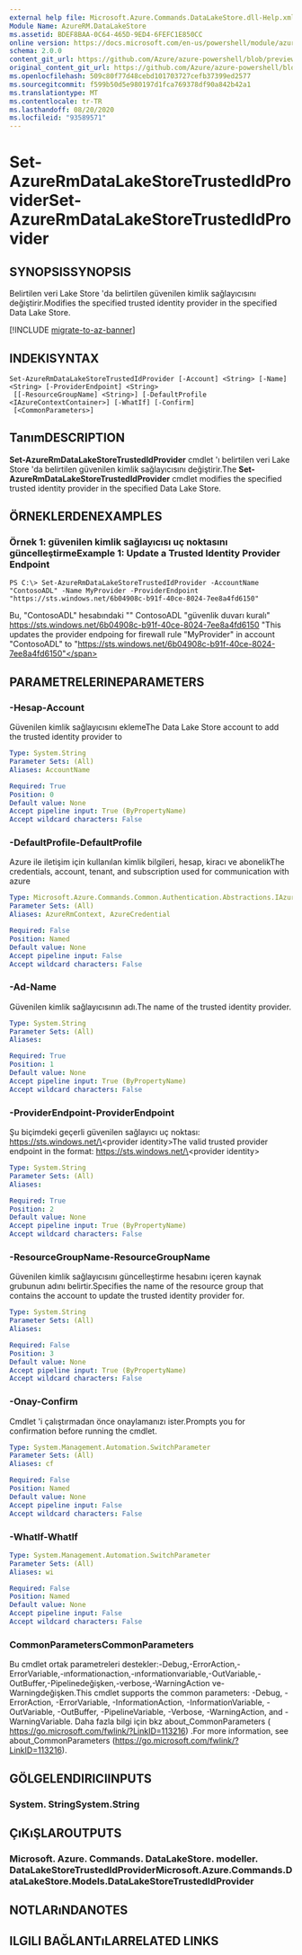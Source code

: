 ```yaml
---
external help file: Microsoft.Azure.Commands.DataLakeStore.dll-Help.xml
Module Name: AzureRM.DataLakeStore
ms.assetid: BDEF8BAA-0C64-465D-9ED4-6FEFC1E850CC
online version: https://docs.microsoft.com/en-us/powershell/module/azurerm.datalakestore/set-azurermdatalakestoretrustedidprovider
schema: 2.0.0
content_git_url: https://github.com/Azure/azure-powershell/blob/preview/src/ResourceManager/DataLakeStore/Commands.DataLakeStore/help/Set-AzureRmDataLakeStoreTrustedIdProvider.md
original_content_git_url: https://github.com/Azure/azure-powershell/blob/preview/src/ResourceManager/DataLakeStore/Commands.DataLakeStore/help/Set-AzureRmDataLakeStoreTrustedIdProvider.md
ms.openlocfilehash: 509c80f77d48cebd101703727cefb37399ed2577
ms.sourcegitcommit: f599b50d5e980197d1fca769378df90a842b42a1
ms.translationtype: MT
ms.contentlocale: tr-TR
ms.lasthandoff: 08/20/2020
ms.locfileid: "93589571"
---
```

# <span data-ttu-id="75307-101">Set-AzureRmDataLakeStoreTrustedIdProvider</span><span class="sxs-lookup"><span data-stu-id="75307-101">Set-AzureRmDataLakeStoreTrustedIdProvider</span></span>

## <span data-ttu-id="75307-102">SYNOPSIS</span><span class="sxs-lookup"><span data-stu-id="75307-102">SYNOPSIS</span></span>
<span data-ttu-id="75307-103">Belirtilen veri Lake Store 'da belirtilen güvenilen kimlik sağlayıcısını değiştirir.</span><span class="sxs-lookup"><span data-stu-id="75307-103">Modifies the specified trusted identity provider in the specified Data Lake Store.</span></span>

[!INCLUDE [migrate-to-az-banner](../../includes/migrate-to-az-banner.md)]

## <span data-ttu-id="75307-104">INDEKI</span><span class="sxs-lookup"><span data-stu-id="75307-104">SYNTAX</span></span>

```
Set-AzureRmDataLakeStoreTrustedIdProvider [-Account] <String> [-Name] <String> [-ProviderEndpoint] <String>
 [[-ResourceGroupName] <String>] [-DefaultProfile <IAzureContextContainer>] [-WhatIf] [-Confirm]
 [<CommonParameters>]
```

## <span data-ttu-id="75307-105">Tanım</span><span class="sxs-lookup"><span data-stu-id="75307-105">DESCRIPTION</span></span>
<span data-ttu-id="75307-106">**Set-AzureRmDataLakeStoreTrustedIdProvider** cmdlet 'ı belirtilen veri Lake Store 'da belirtilen güvenilen kimlik sağlayıcısını değiştirir.</span><span class="sxs-lookup"><span data-stu-id="75307-106">The **Set-AzureRmDataLakeStoreTrustedIdProvider** cmdlet modifies the specified trusted identity provider in the specified Data Lake Store.</span></span>

## <span data-ttu-id="75307-107">ÖRNEKLERDEN</span><span class="sxs-lookup"><span data-stu-id="75307-107">EXAMPLES</span></span>

### <span data-ttu-id="75307-108">Örnek 1: güvenilen kimlik sağlayıcısı uç noktasını güncelleştirme</span><span class="sxs-lookup"><span data-stu-id="75307-108">Example 1: Update a Trusted Identity Provider Endpoint</span></span>
```
PS C:\> Set-AzureRmDataLakeStoreTrustedIdProvider -AccountName "ContosoADL" -Name MyProvider -ProviderEndpoint "https://sts.windows.net/6b04908c-b91f-40ce-8024-7ee8a4fd6150"
```

<span data-ttu-id="75307-109">Bu, "ContosoADL" hesabındaki "" ContosoADL "güvenlik duvarı kuralı" https://sts.windows.net/6b04908c-b91f-40ce-8024-7ee8a4fd6150 "</span><span class="sxs-lookup"><span data-stu-id="75307-109">This updates the provider endpoing for firewall rule "MyProvider" in account "ContosoADL" to "https://sts.windows.net/6b04908c-b91f-40ce-8024-7ee8a4fd6150"</span></span>

## <span data-ttu-id="75307-110">PARAMETRELERINE</span><span class="sxs-lookup"><span data-stu-id="75307-110">PARAMETERS</span></span>

### <span data-ttu-id="75307-111">-Hesap</span><span class="sxs-lookup"><span data-stu-id="75307-111">-Account</span></span>
<span data-ttu-id="75307-112">Güvenilen kimlik sağlayıcısını ekleme</span><span class="sxs-lookup"><span data-stu-id="75307-112">The Data Lake Store account to add the trusted identity provider to</span></span>

```yaml
Type: System.String
Parameter Sets: (All)
Aliases: AccountName

Required: True
Position: 0
Default value: None
Accept pipeline input: True (ByPropertyName)
Accept wildcard characters: False
```

### <span data-ttu-id="75307-113">-DefaultProfile</span><span class="sxs-lookup"><span data-stu-id="75307-113">-DefaultProfile</span></span>
<span data-ttu-id="75307-114">Azure ile iletişim için kullanılan kimlik bilgileri, hesap, kiracı ve abonelik</span><span class="sxs-lookup"><span data-stu-id="75307-114">The credentials, account, tenant, and subscription used for communication with azure</span></span>

```yaml
Type: Microsoft.Azure.Commands.Common.Authentication.Abstractions.IAzureContextContainer
Parameter Sets: (All)
Aliases: AzureRmContext, AzureCredential

Required: False
Position: Named
Default value: None
Accept pipeline input: False
Accept wildcard characters: False
```

### <span data-ttu-id="75307-115">-Ad</span><span class="sxs-lookup"><span data-stu-id="75307-115">-Name</span></span>
<span data-ttu-id="75307-116">Güvenilen kimlik sağlayıcısının adı.</span><span class="sxs-lookup"><span data-stu-id="75307-116">The name of the trusted identity provider.</span></span>

```yaml
Type: System.String
Parameter Sets: (All)
Aliases:

Required: True
Position: 1
Default value: None
Accept pipeline input: True (ByPropertyName)
Accept wildcard characters: False
```

### <span data-ttu-id="75307-117">-ProviderEndpoint</span><span class="sxs-lookup"><span data-stu-id="75307-117">-ProviderEndpoint</span></span>
<span data-ttu-id="75307-118">Şu biçimdeki geçerli güvenilen sağlayıcı uç noktası: https://sts.windows.net/\<provider identity\></span><span class="sxs-lookup"><span data-stu-id="75307-118">The valid trusted provider endpoint in the format: https://sts.windows.net/\<provider identity\></span></span>

```yaml
Type: System.String
Parameter Sets: (All)
Aliases:

Required: True
Position: 2
Default value: None
Accept pipeline input: True (ByPropertyName)
Accept wildcard characters: False
```

### <span data-ttu-id="75307-119">-ResourceGroupName</span><span class="sxs-lookup"><span data-stu-id="75307-119">-ResourceGroupName</span></span>
<span data-ttu-id="75307-120">Güvenilen kimlik sağlayıcısını güncelleştirme hesabını içeren kaynak grubunun adını belirtir.</span><span class="sxs-lookup"><span data-stu-id="75307-120">Specifies the name of the resource group that contains the account to update the trusted identity provider for.</span></span>

```yaml
Type: System.String
Parameter Sets: (All)
Aliases:

Required: False
Position: 3
Default value: None
Accept pipeline input: True (ByPropertyName)
Accept wildcard characters: False
```

### <span data-ttu-id="75307-121">-Onay</span><span class="sxs-lookup"><span data-stu-id="75307-121">-Confirm</span></span>
<span data-ttu-id="75307-122">Cmdlet 'i çalıştırmadan önce onaylamanızı ister.</span><span class="sxs-lookup"><span data-stu-id="75307-122">Prompts you for confirmation before running the cmdlet.</span></span>

```yaml
Type: System.Management.Automation.SwitchParameter
Parameter Sets: (All)
Aliases: cf

Required: False
Position: Named
Default value: None
Accept pipeline input: False
Accept wildcard characters: False
```

### <span data-ttu-id="75307-123">-WhatIf</span><span class="sxs-lookup"><span data-stu-id="75307-123">-WhatIf</span></span>
```yaml
Type: System.Management.Automation.SwitchParameter
Parameter Sets: (All)
Aliases: wi

Required: False
Position: Named
Default value: None
Accept pipeline input: False
Accept wildcard characters: False
```

### <span data-ttu-id="75307-124">CommonParameters</span><span class="sxs-lookup"><span data-stu-id="75307-124">CommonParameters</span></span>
<span data-ttu-id="75307-125">Bu cmdlet ortak parametreleri destekler:-Debug,-ErrorAction,-ErrorVariable,-ınformationaction,-ınformationvariable,-OutVariable,-OutBuffer,-Pipelinedeğişken,-verbose,-WarningAction ve-Warningdeğişken.</span><span class="sxs-lookup"><span data-stu-id="75307-125">This cmdlet supports the common parameters: -Debug, -ErrorAction, -ErrorVariable, -InformationAction, -InformationVariable, -OutVariable, -OutBuffer, -PipelineVariable, -Verbose, -WarningAction, and -WarningVariable.</span></span> <span data-ttu-id="75307-126">Daha fazla bilgi için bkz about_CommonParameters ( https://go.microsoft.com/fwlink/?LinkID=113216) .</span><span class="sxs-lookup"><span data-stu-id="75307-126">For more information, see about_CommonParameters (https://go.microsoft.com/fwlink/?LinkID=113216).</span></span>

## <span data-ttu-id="75307-127">GÖLGELENDIRICI</span><span class="sxs-lookup"><span data-stu-id="75307-127">INPUTS</span></span>

### <span data-ttu-id="75307-128">System. String</span><span class="sxs-lookup"><span data-stu-id="75307-128">System.String</span></span>

## <span data-ttu-id="75307-129">ÇıKıŞLAR</span><span class="sxs-lookup"><span data-stu-id="75307-129">OUTPUTS</span></span>

### <span data-ttu-id="75307-130">Microsoft. Azure. Commands. DataLakeStore. modeller. DataLakeStoreTrustedIdProvider</span><span class="sxs-lookup"><span data-stu-id="75307-130">Microsoft.Azure.Commands.DataLakeStore.Models.DataLakeStoreTrustedIdProvider</span></span>

## <span data-ttu-id="75307-131">NOTLARıNDA</span><span class="sxs-lookup"><span data-stu-id="75307-131">NOTES</span></span>

## <span data-ttu-id="75307-132">ILGILI BAĞLANTıLAR</span><span class="sxs-lookup"><span data-stu-id="75307-132">RELATED LINKS</span></span>
